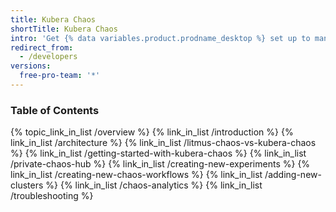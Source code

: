 ```yaml
---
title: Kubera Chaos
shortTitle: Kubera Chaos
intro: 'Get {% data variables.product.prodname_desktop %} set up to manage your project work. Authenticate to {% data variables.product.prodname_dotcom_the_website %} or {% data variables.product.prodname_enterprise %}, keep the app up-to-date, and review your preferred settings.'
redirect_from:
  - /developers
versions:
  free-pro-team: '*'
---
```



### Table of Contents
{% topic_link_in_list /overview %}
    {% link_in_list /introduction %}
    {% link_in_list /architecture %}
    {% link_in_list /litmus-chaos-vs-kubera-chaos %}
    {% link_in_list /getting-started-with-kubera-chaos %}
    {% link_in_list /private-chaos-hub %}
    {% link_in_list /creating-new-experiments %}
    {% link_in_list /creating-new-chaos-workflows %}
    {% link_in_list /adding-new-clusters %}
    {% link_in_list /chaos-analytics %}
    {% link_in_list /troubleshooting %}
